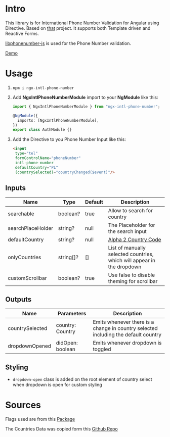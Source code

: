 # Intro

This library is for International Phone Number Validation for Angular using Directive. Based on [that](https://github.com/all2pie/angular-international-number) project.
It supports both Template driven and Reactive Forms.

[libphonenumber-js](https://www.npmjs.com/package/libphonenumber-js) is used for the Phone Number validation.

[Demo](https://klocus.github.io/angular-intl-phone-number/)

# Usage

1. `npm i ngx-intl-phone-number`

2. Add **NgxIntlPhoneNumberModule** import to your **NgModule** like this:

   ```ts
   import { NgxIntlPhoneNumberModule } from "ngx-intl-phone-number";

   @NgModule({
     imports: [NgxIntlPhoneNumberModule],
   })
   export class AuthModule {}
   ```

3. Add the Directive to you Phone Number Input like this:

   ```html
   <input
    type="tel"
    formControlName="phoneNumber"
    intl-phone-number
    defaultCountry="PL"
    (countrySelected)="countryChanged($event)"/>
   ```

## Inputs

| Name              | Type      | Default | Description                                                                                  |
|-------------------|-----------|---------|----------------------------------------------------------------------------------------------|
| searchable        | boolean?  | true    | Allow to search for country                                                                  |
| searchPlaceHolder | string?   | null    | The Placeholder for the search input                                                         |
| defaultCountry    | string?   | null    | [Alpha 2 Country Code](https://en.wikipedia.org/wiki/ISO_3166-1_alpha-2)                     |
| onlyCountries     | string[]? | []      | List of manually selected countries, which will appear in the dropdown                       |
| customScrollbar   | boolean?  | true    | Use false to disable theming for scrollbar                                                   |

## Outputs

| Name            | Parameters       | Description                                                                        |
|-----------------|------------------|------------------------------------------------------------------------------------|
| countrySelected | country: Country | Emits whenever there is a change in country selected including the default country |
| dropdownOpened  | didOpen: boolean | Emits whenever dropdown is toggled                                                 |

## Styling

* `dropdown-open` class is added on the root element of country select when dropdown is open for custom styling

# Sources

Flags used are from this [Package](https://www.npmjs.com/package/country-flag-icons)

The Countries Data was copied form this [Github Repo](https://gist.github.com/keeguon/2310008)
